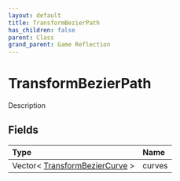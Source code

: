 ```yaml
---
layout: default
title: TransformBezierPath
has_children: false
parent: Class
grand_parent: Game Reflection
---
```

# TransformBezierPath
Description 

## Fields

| Type | Name |
|:-------------|:--------------|
| Vector< [TransformBezierCurve](/docs/game-reflection/classes/transform_bezier_curve) > | curves |

